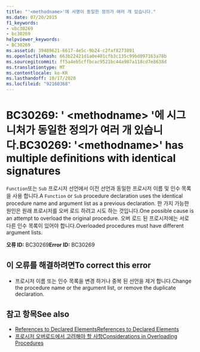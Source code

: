 ```yaml
---
title: "'<methodname>'에 서명이 동일한 정의가 여러 개 있습니다."
ms.date: 07/20/2015
f1_keywords:
- vbc30269
- bc30269
helpviewer_keywords:
- BC30269
ms.assetid: 39489621-6617-4e5c-9b24-c2faf8273891
ms.openlocfilehash: 663b22421d1a0e401cfb3c135c99bd097163a78b
ms.sourcegitcommit: ff5a4eb5cffbcac9521bc44a907a118cd7e8638d
ms.translationtype: MT
ms.contentlocale: ko-KR
ms.lasthandoff: 10/17/2020
ms.locfileid: "92160368"
---
```

# <a name="bc30269-methodname-has-multiple-definitions-with-identical-signatures"></a><span data-ttu-id="86a01-102">BC30269: ' \<methodname> '에 시그니처가 동일한 정의가 여러 개 있습니다.</span><span class="sxs-lookup"><span data-stu-id="86a01-102">BC30269: '\<methodname>' has multiple definitions with identical signatures</span></span>

<span data-ttu-id="86a01-103">`Function`또는 `Sub` 프로시저 선언에서 이전 선언과 동일한 프로시저 이름 및 인수 목록을 사용 합니다.</span><span class="sxs-lookup"><span data-stu-id="86a01-103">A `Function` or `Sub` procedure declaration uses the identical procedure name and argument list as a previous declaration.</span></span> <span data-ttu-id="86a01-104">한 가지 가능한 원인은 원래 프로시저를 오버 로드 하려고 시도 하는 것입니다.</span><span class="sxs-lookup"><span data-stu-id="86a01-104">One possible cause is an attempt to overload the original procedure.</span></span> <span data-ttu-id="86a01-105">오버 로드 된 프로시저에는 서로 다른 인수 목록이 있어야 합니다.</span><span class="sxs-lookup"><span data-stu-id="86a01-105">Overloaded procedures must have different argument lists.</span></span>

 <span data-ttu-id="86a01-106">**오류 ID:** BC30269</span><span class="sxs-lookup"><span data-stu-id="86a01-106">**Error ID:** BC30269</span></span>

## <a name="to-correct-this-error"></a><span data-ttu-id="86a01-107">이 오류를 해결하려면</span><span class="sxs-lookup"><span data-stu-id="86a01-107">To correct this error</span></span>

- <span data-ttu-id="86a01-108">프로시저 이름 또는 인수 목록을 변경 하거나 중복 된 선언을 제거 합니다.</span><span class="sxs-lookup"><span data-stu-id="86a01-108">Change the procedure name or the argument list, or remove the duplicate declaration.</span></span>

## <a name="see-also"></a><span data-ttu-id="86a01-109">참고 항목</span><span class="sxs-lookup"><span data-stu-id="86a01-109">See also</span></span>

- [<span data-ttu-id="86a01-110">References to Declared Elements</span><span class="sxs-lookup"><span data-stu-id="86a01-110">References to Declared Elements</span></span>](../../programming-guide/language-features/declared-elements/references-to-declared-elements.md)
- [<span data-ttu-id="86a01-111">프로시저 오버로드에서 고려해야 할 사항</span><span class="sxs-lookup"><span data-stu-id="86a01-111">Considerations in Overloading Procedures</span></span>](../../programming-guide/language-features/procedures/considerations-in-overloading-procedures.md)
